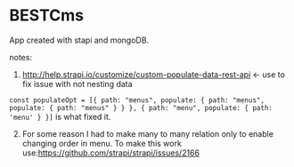 # BESTCms

App created with stapi and mongoDB.

notes:
1) http://help.strapi.io/customize/custom-populate-data-rest-api <- use to fix issue with not nesting data

`const populateOpt = [{
      path: "menus",
      populate: {
        path: "menus",
        populate: {
          path: "menus"
        }
      }
    }, {
      path: "menu",
      populate: {
        path: 'menu'
      }
    }]` is what fixed it.

2) For some reason I had to make many to many relation only to enable changing order in menu.
To make this work use:https://github.com/strapi/strapi/issues/2166
